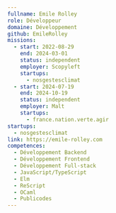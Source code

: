 ```yaml
---
fullname: Emile Rolley
role: Développeur
domaine: Développement
github: EmileRolley
missions:
  - start: 2022-08-29
    end: 2024-03-01
    status: independent
    employer: Scopyleft
    startups:
      - nosgestesclimat
  - start: 2024-07-19
    end: 2024-10-19
    status: independent
    employer: Malt
    startups:
      - france.nation.verte.agir
startups:
  - nosgestesclimat
link: https://emile-rolley.com
competences:
  - Développement Backend
  - Développement Frontend
  - Développement Full-stack
  - JavaScript/TypeScript
  - Elm
  - ReScript
  - OCaml
  - Publicodes
---
```

